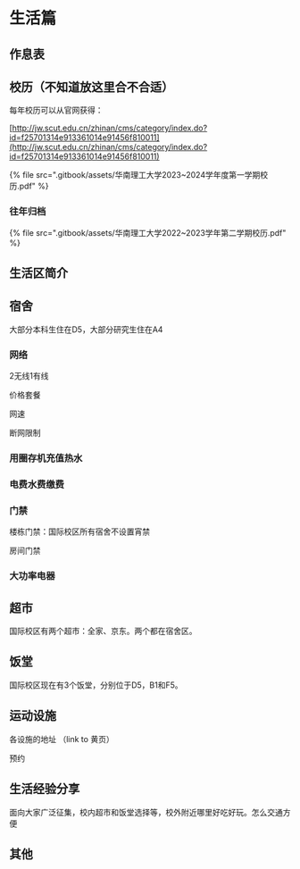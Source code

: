 # 生活篇

## 作息表

## 校历（不知道放这里合不合适）

每年校历可以从官网获得：

[http://jw.scut.edu.cn/zhinan/cms/category/index.do?id=f25701314e913361014e91456f810011](http://jw.scut.edu.cn/zhinan/cms/category/index.do?id=f25701314e913361014e91456f810011)

{% file src=".gitbook/assets/华南理工大学2023~2024学年度第一学期校历.pdf" %}

### 往年归档

{% file src=".gitbook/assets/华南理工大学2022~2023学年第二学期校历.pdf" %}

## 生活区简介

## 宿舍

大部分本科生住在D5，大部分研究生住在A4

### 网络

2无线1有线

价格套餐

网速

断网限制

### 用圈存机充值热水

### 电费水费缴费

### 门禁

楼栋门禁：国际校区所有宿舍不设置宵禁

房间门禁

### 大功率电器

## 超市

国际校区有两个超市：全家、京东。两个都在宿舍区。

## 饭堂

国际校区现在有3个饭堂，分别位于D5，B1和F5。

## 运动设施

各设施的地址 （link to 黄页）

预约

## 生活经验分享

面向大家广泛征集，校内超市和饭堂选择等，校外附近哪里好吃好玩。怎么交通方便

## 其他
